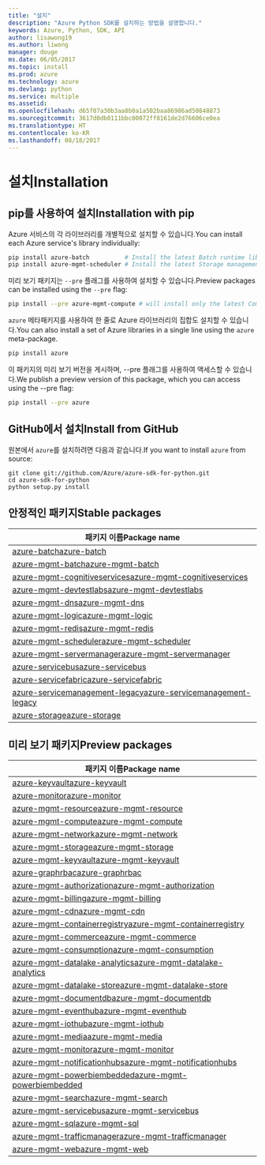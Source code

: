 ```yaml
---
title: "설치"
description: "Azure Python SDK를 설치하는 방법을 설명합니다."
keywords: Azure, Python, SDK, API
author: lisawong19
ms.author: liwong
manager: douge
ms.date: 06/05/2017
ms.topic: install
ms.prod: azure
ms.technology: azure
ms.devlang: python
ms.service: multiple
ms.assetid: 
ms.openlocfilehash: d65f07a30b3aa8b0a1a502baa86986ad50848873
ms.sourcegitcommit: 3617d0db0111bbc00072ff8161de2d76606ce0ea
ms.translationtype: HT
ms.contentlocale: ko-KR
ms.lasthandoff: 08/18/2017
---
```

# <a name="installation"></a><span data-ttu-id="b0389-104">설치</span><span class="sxs-lookup"><span data-stu-id="b0389-104">Installation</span></span>

## <a name="installation-with-pip"></a><span data-ttu-id="b0389-105">pip를 사용하여 설치</span><span class="sxs-lookup"><span data-stu-id="b0389-105">Installation with pip</span></span>

<span data-ttu-id="b0389-106">Azure 서비스의 각 라이브러리를 개별적으로 설치할 수 있습니다.</span><span class="sxs-lookup"><span data-stu-id="b0389-106">You can install each Azure service's library individually:</span></span>

```bash
pip install azure-batch          # Install the latest Batch runtime library
pip install azure-mgmt-scheduler # Install the latest Storage management library
```

<span data-ttu-id="b0389-107">미리 보기 패키지는 `--pre` 플래그를 사용하여 설치할 수 있습니다.</span><span class="sxs-lookup"><span data-stu-id="b0389-107">Preview packages can be installed using the `--pre` flag:</span></span>

```bash
pip install --pre azure-mgmt-compute # will install only the latest Compute Management library
```

<span data-ttu-id="b0389-108">`azure` 메타패키지를 사용하여 한 줄로 Azure 라이브러리의 집합도 설치할 수 있습니다.</span><span class="sxs-lookup"><span data-stu-id="b0389-108">You can also install a set of Azure libraries in a single line using the `azure` meta-package.</span></span>

```bash
pip install azure
```

<span data-ttu-id="b0389-109">이 패키지의 미리 보기 버전을 게시하며, --pre 플래그를 사용하여 액세스할 수 있습니다.</span><span class="sxs-lookup"><span data-stu-id="b0389-109">We publish a preview version of this package, which you can access using the --pre flag:</span></span>

```bash
pip install --pre azure
```

## <a name="install-from-github"></a><span data-ttu-id="b0389-110">GitHub에서 설치</span><span class="sxs-lookup"><span data-stu-id="b0389-110">Install from GitHub</span></span>

<span data-ttu-id="b0389-111">원본에서 `azure`를 설치하려면 다음과 같습니다.</span><span class="sxs-lookup"><span data-stu-id="b0389-111">If you want to install `azure` from source:</span></span>

    git clone git://github.com/Azure/azure-sdk-for-python.git
    cd azure-sdk-for-python
    python setup.py install

## <a name="stable-packages"></a><span data-ttu-id="b0389-112">안정적인 패키지</span><span class="sxs-lookup"><span data-stu-id="b0389-112">Stable packages</span></span>
| <span data-ttu-id="b0389-113">패키지 이름</span><span class="sxs-lookup"><span data-stu-id="b0389-113">Package name</span></span> |
|--------------|
|[<span data-ttu-id="b0389-114">azure-batch</span><span class="sxs-lookup"><span data-stu-id="b0389-114">azure-batch</span></span>](https://pypi.org/project/azure-batch/)  |   
|[<span data-ttu-id="b0389-115">azure-mgmt-batch</span><span class="sxs-lookup"><span data-stu-id="b0389-115">azure-mgmt-batch</span></span>](https://pypi.org/project/azure-mgmt-batch/)|
|[<span data-ttu-id="b0389-116">azure-mgmt-cognitiveservices</span><span class="sxs-lookup"><span data-stu-id="b0389-116">azure-mgmt-cognitiveservices</span></span>](https://pypi.org/project/azure-mgmt-cognitiveservices/)|    
|[<span data-ttu-id="b0389-117">azure-mgmt-devtestlabs</span><span class="sxs-lookup"><span data-stu-id="b0389-117">azure-mgmt-devtestlabs</span></span>](https://pypi.org/project/azure-mgmt-devtestlabs/)|    
|[<span data-ttu-id="b0389-118">azure-mgmt-dns</span><span class="sxs-lookup"><span data-stu-id="b0389-118">azure-mgmt-dns</span></span>](https://pypi.org/project/azure-mgmt-dns/) |
|[<span data-ttu-id="b0389-119">azure-mgmt-logic</span><span class="sxs-lookup"><span data-stu-id="b0389-119">azure-mgmt-logic</span></span>](https://pypi.org/project/azure-mgmt-logic/)|
|[<span data-ttu-id="b0389-120">azure-mgmt-redis</span><span class="sxs-lookup"><span data-stu-id="b0389-120">azure-mgmt-redis</span></span>](https://pypi.org/project/azure-mgmt-redis/)|
|[<span data-ttu-id="b0389-121">azure-mgmt-scheduler</span><span class="sxs-lookup"><span data-stu-id="b0389-121">azure-mgmt-scheduler</span></span>](https://pypi.org/project/azure-mgmt-scheduler/)|    
|[<span data-ttu-id="b0389-122">azure-mgmt-servermanager</span><span class="sxs-lookup"><span data-stu-id="b0389-122">azure-mgmt-servermanager</span></span>](https://pypi.org/project/azure-mgmt-servermanager/)|    
|[<span data-ttu-id="b0389-123">azure-servicebus</span><span class="sxs-lookup"><span data-stu-id="b0389-123">azure-servicebus</span></span>](https://pypi.org/project/azure-mgmt-servicebus/)|   
|[<span data-ttu-id="b0389-124">azure-servicefabric</span><span class="sxs-lookup"><span data-stu-id="b0389-124">azure-servicefabric</span></span>](https://pypi.org/project/azure-servicefabric/)|  
|[<span data-ttu-id="b0389-125">azure-servicemanagement-legacy</span><span class="sxs-lookup"><span data-stu-id="b0389-125">azure-servicemanagement-legacy</span></span>](https://pypi.org/project/azure-servicemanagement-legacy/)|    
|[<span data-ttu-id="b0389-126">azure-storage</span><span class="sxs-lookup"><span data-stu-id="b0389-126">azure-storage</span></span>](https://pypi.org/project/azure-storage/)|  

## <a name="preview-packages"></a><span data-ttu-id="b0389-127">미리 보기 패키지</span><span class="sxs-lookup"><span data-stu-id="b0389-127">Preview packages</span></span>
| <span data-ttu-id="b0389-128">패키지 이름</span><span class="sxs-lookup"><span data-stu-id="b0389-128">Package name</span></span> | 
|--------------|
|[<span data-ttu-id="b0389-129">azure-keyvault</span><span class="sxs-lookup"><span data-stu-id="b0389-129">azure-keyvault</span></span>](https://pypi.org/project/azure-keyvault/)|    
|[<span data-ttu-id="b0389-130">azure-monitor</span><span class="sxs-lookup"><span data-stu-id="b0389-130">azure-monitor</span></span>](https://pypi.org/project/azure-monitor)|   
|[<span data-ttu-id="b0389-131">azure-mgmt-resource</span><span class="sxs-lookup"><span data-stu-id="b0389-131">azure-mgmt-resource</span></span>](https://pypi.org/project/azure-mgmt-resource)|   
|[<span data-ttu-id="b0389-132">azure-mgmt-compute</span><span class="sxs-lookup"><span data-stu-id="b0389-132">azure-mgmt-compute</span></span>](https://pypi.org/project/azure-mgmt-compute)| 
|[<span data-ttu-id="b0389-133">azure-mgmt-network</span><span class="sxs-lookup"><span data-stu-id="b0389-133">azure-mgmt-network</span></span>](https://pypi.org/project/azure-mgmt-network)| 
|[<span data-ttu-id="b0389-134">azure-mgmt-storage</span><span class="sxs-lookup"><span data-stu-id="b0389-134">azure-mgmt-storage</span></span>](https://pypi.org/project/azure-mgmt-storage)| 
|[<span data-ttu-id="b0389-135">azure-mgmt-keyvault</span><span class="sxs-lookup"><span data-stu-id="b0389-135">azure-mgmt-keyvault</span></span>](https://pypi.org/project/azure-mgmt-keyvault)|   
|[<span data-ttu-id="b0389-136">azure-graphrbac</span><span class="sxs-lookup"><span data-stu-id="b0389-136">azure-graphrbac</span></span>](https://pypi.org/project/azure-graphrbac)|   
|[<span data-ttu-id="b0389-137">azure-mgmt-authorization</span><span class="sxs-lookup"><span data-stu-id="b0389-137">azure-mgmt-authorization</span></span>](https://pypi.org/project/azure-mgmt-authorization)| 
|[<span data-ttu-id="b0389-138">azure-mgmt-billing</span><span class="sxs-lookup"><span data-stu-id="b0389-138">azure-mgmt-billing</span></span>](https://pypi.org/project/azure-mgmt-billing)| 
|[<span data-ttu-id="b0389-139">azure-mgmt-cdn</span><span class="sxs-lookup"><span data-stu-id="b0389-139">azure-mgmt-cdn</span></span>](https://pypi.org/project/azure-mgmt-cdn)| 
|[<span data-ttu-id="b0389-140">azure-mgmt-containerregistry</span><span class="sxs-lookup"><span data-stu-id="b0389-140">azure-mgmt-containerregistry</span></span>](https://pypi.org/project/azure-mgmt-containerregistry)| 
|[<span data-ttu-id="b0389-141">azure-mgmt-commerce</span><span class="sxs-lookup"><span data-stu-id="b0389-141">azure-mgmt-commerce</span></span>](https://pypi.org/project/azure-mgmt-commerce)|   
|[<span data-ttu-id="b0389-142">azure-mgmt-consumption</span><span class="sxs-lookup"><span data-stu-id="b0389-142">azure-mgmt-consumption</span></span>](https://pypi.org/project/azure-mgmt-consumption)| 
|[<span data-ttu-id="b0389-143">azure-mgmt-datalake-analytics</span><span class="sxs-lookup"><span data-stu-id="b0389-143">azure-mgmt-datalake-analytics</span></span>](https://pypi.org/project/azure-mgmt-datalake-analytics)|   
|[<span data-ttu-id="b0389-144">azure-mgmt-datalake-store</span><span class="sxs-lookup"><span data-stu-id="b0389-144">azure-mgmt-datalake-store</span></span>](https://pypi.org/project/azure-mgmt-datalake-store)|   
|[<span data-ttu-id="b0389-145">azure-mgmt-documentdb</span><span class="sxs-lookup"><span data-stu-id="b0389-145">azure-mgmt-documentdb</span></span>](https://pypi.org/project/azure-mgmt-documentdb)|   
|[<span data-ttu-id="b0389-146">azure-mgmt-eventhub</span><span class="sxs-lookup"><span data-stu-id="b0389-146">azure-mgmt-eventhub</span></span>](https://pypi.org/project/azure-mgmt-eventhub)|   
|[<span data-ttu-id="b0389-147">azure-mgmt-iothub</span><span class="sxs-lookup"><span data-stu-id="b0389-147">azure-mgmt-iothub</span></span>](https://pypi.org/project/azure-mgmt-iothub)|
|[<span data-ttu-id="b0389-148">azure-mgmt-media</span><span class="sxs-lookup"><span data-stu-id="b0389-148">azure-mgmt-media</span></span>](https://pypi.org/project/azure-mgmt-media)| 
|[<span data-ttu-id="b0389-149">azure-mgmt-monitor</span><span class="sxs-lookup"><span data-stu-id="b0389-149">azure-mgmt-monitor</span></span>](https://pypi.org/project/azure-mgmt-monitor)| 
|[<span data-ttu-id="b0389-150">azure-mgmt-notificationhubs</span><span class="sxs-lookup"><span data-stu-id="b0389-150">azure-mgmt-notificationhubs</span></span>](https://pypi.org/project/azure-mgmt-notificationhubs)|   
|[<span data-ttu-id="b0389-151">azure-mgmt-powerbiembedded</span><span class="sxs-lookup"><span data-stu-id="b0389-151">azure-mgmt-powerbiembedded</span></span>](https://pypi.org/project/azure-mgmt-powerbiembedded)| 
|[<span data-ttu-id="b0389-152">azure-mgmt-search</span><span class="sxs-lookup"><span data-stu-id="b0389-152">azure-mgmt-search</span></span>](https://pypi.org/project/azure-mgmt-search)|
|[<span data-ttu-id="b0389-153">azure-mgmt-servicebus</span><span class="sxs-lookup"><span data-stu-id="b0389-153">azure-mgmt-servicebus</span></span>](https://pypi.org/project/azure-mgmt-servicebus)|   
|[<span data-ttu-id="b0389-154">azure-mgmt-sql</span><span class="sxs-lookup"><span data-stu-id="b0389-154">azure-mgmt-sql</span></span>](https://pypi.org/project/azure-mgmt-sql)| 
|[<span data-ttu-id="b0389-155">azure-mgmt-trafficmanager</span><span class="sxs-lookup"><span data-stu-id="b0389-155">azure-mgmt-trafficmanager</span></span>](https://pypi.org/project/azure-mgmt-trafficmanager)|   
|[<span data-ttu-id="b0389-156">azure-mgmt-web</span><span class="sxs-lookup"><span data-stu-id="b0389-156">azure-mgmt-web</span></span>](https://pypi.org/project/azure-mgmt-web)|